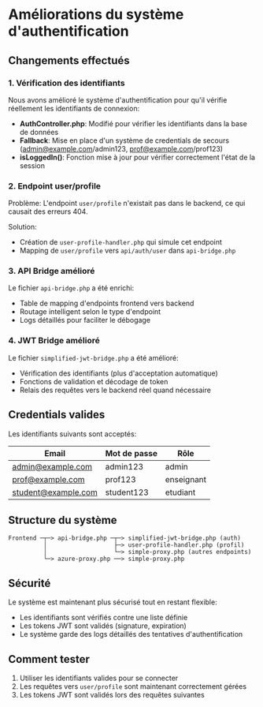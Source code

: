 # Améliorations du système d'authentification

## Changements effectués

### 1. Vérification des identifiants

Nous avons amélioré le système d'authentification pour qu'il vérifie réellement les identifiants de connexion:

- **AuthController.php**: Modifié pour vérifier les identifiants dans la base de données
- **Fallback**: Mise en place d'un système de credentials de secours (admin@example.com/admin123, prof@example.com/prof123)
- **isLoggedIn()**: Fonction mise à jour pour vérifier correctement l'état de la session

### 2. Endpoint user/profile

Problème: L'endpoint `user/profile` n'existait pas dans le backend, ce qui causait des erreurs 404.

Solution:

- Création de `user-profile-handler.php` qui simule cet endpoint
- Mapping de `user/profile` vers `api/auth/user` dans `api-bridge.php`

### 3. API Bridge amélioré

Le fichier `api-bridge.php` a été enrichi:

- Table de mapping d'endpoints frontend vers backend
- Routage intelligent selon le type d'endpoint
- Logs détaillés pour faciliter le débogage

### 4. JWT Bridge amélioré

Le fichier `simplified-jwt-bridge.php` a été amélioré:

- Vérification des identifiants (plus d'acceptation automatique)
- Fonctions de validation et décodage de token
- Relais des requêtes vers le backend réel quand nécessaire

## Credentials valides

Les identifiants suivants sont acceptés:

| Email               | Mot de passe | Rôle       |
| ------------------- | ------------ | ---------- |
| admin@example.com   | admin123     | admin      |
| prof@example.com    | prof123      | enseignant |
| student@example.com | student123   | etudiant   |

## Structure du système

```
Frontend ─┬─> api-bridge.php ─┬─> simplified-jwt-bridge.php (auth)
          │                   ├─> user-profile-handler.php (profil)
          │                   └─> simple-proxy.php (autres endpoints)
          └─> azure-proxy.php ──> simple-proxy.php
```

## Sécurité

Le système est maintenant plus sécurisé tout en restant flexible:

- Les identifiants sont vérifiés contre une liste définie
- Les tokens JWT sont validés (signature, expiration)
- Le système garde des logs détaillés des tentatives d'authentification

## Comment tester

1. Utiliser les identifiants valides pour se connecter
2. Les requêtes vers `user/profile` sont maintenant correctement gérées
3. Les tokens JWT sont validés lors des requêtes suivantes
